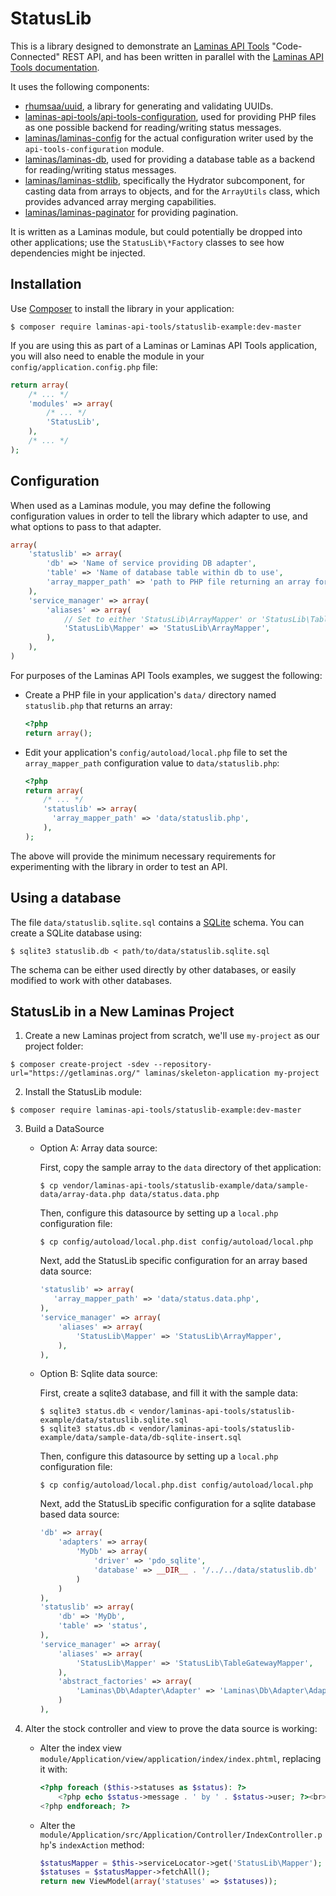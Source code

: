 StatusLib
=========

This is a library designed to demonstrate an [Laminas API Tools](https://api-tools.getlaminas.org/) "Code-Connected"
REST API, and has been written in parallel with the [Laminas API Tools documentation](https://github.com/laminas-api-tools/api-tools-documentation).

It uses the following components:

- [rhumsaa/uuid](https://github.com/ramsey/uuid), a library for generating and validating UUIDs.
- [laminas-api-tools/api-tools-configuration](https://github.com/laminas-api-tools/api-tools-configuration), used for providing PHP
  files as one possible backend for reading/writing status messages.
- [laminas/laminas-config](https://getlaminas.org/) for the actual configuration writer used
  by the `api-tools-configuration` module.
- [laminas/laminas-db](https://getlaminas.org/), used for providing a database table as a
  backend for reading/writing status messages.
- [laminas/laminas-stdlib](https://getlaminas.org/), specifically the Hydrator subcomponent,
  for casting data from arrays to objects, and for the `ArrayUtils` class, which provides advanced
  array merging capabilities.
- [laminas/laminas-paginator](https://getlaminas.org/) for providing pagination.

It is written as a Laminas module, but could potentially be dropped into other
applications; use the `StatusLib\*Factory` classes to see how dependencies might be injected.

Installation
------------

Use [Composer](https://getcomposer.org/) to install the library in your application:

```console
$ composer require laminas-api-tools/statuslib-example:dev-master
```

If you are using this as part of a Laminas or Laminas API Tools application, you will also need to
enable the module in your `config/application.config.php` file:

```php
return array(
    /* ... */
    'modules' => array(
        /* ... */
        'StatusLib',
    ),
    /* ... */
);
```

Configuration
-------------

When used as a Laminas module, you may define the following configuration values in order
to tell the library which adapter to use, and what options to pass to that adapter.

```php
array(
    'statuslib' => array(
        'db' => 'Name of service providing DB adapter',
        'table' => 'Name of database table within db to use',
        'array_mapper_path' => 'path to PHP file returning an array for use with ArrayMapper',
    ),
    'service_manager' => array(
        'aliases' => array(
            // Set to either 'StatusLib\ArrayMapper' or 'StatusLib\TableGatewayMapper'
            'StatusLib\Mapper' => 'StatusLib\ArrayMapper',
        ),
    ),
)
```

For purposes of the Laminas API Tools examples, we suggest the following:

- Create a PHP file in your application's `data/` directory named `statuslib.php` that returns an
  array:

  ```php
  <?php
  return array();
  ```

- Edit your application's `config/autoload/local.php` file to set the `array_mapper_path`
  configuration value to `data/statuslib.php`:

  ```php
  <?php
  return array(
      /* ... */
      'statuslib' => array(
        'array_mapper_path' => 'data/statuslib.php',
      ),
  );
  ```

The above will provide the minimum necessary requirements for experimenting with the library in
order to test an API.

Using a database
----------------

The file `data/statuslib.sqlite.sql` contains a [SQLite](https://www.sqlite.org/) schema. You can
create a SQLite database using:

```console
$ sqlite3 statuslib.db < path/to/data/statuslib.sqlite.sql
```

The schema can be either used directly by other databases, or easily modified to work with other
databases.


StatusLib in a New Laminas Project
------------------------------

1. Create a new Laminas project from scratch, we'll use `my-project` as our project folder:

  ```console
  $ composer create-project -sdev --repository-url="https://getlaminas.org/" laminas/skeleton-application my-project
  ```

2. Install the StatusLib module:

  ```console
  $ composer require laminas-api-tools/statuslib-example:dev-master
  ```

3. Build a DataSource

    - Option A: Array data source:

      First, copy the sample array to the `data` directory of thet application:

      ```console
      $ cp vendor/laminas-api-tools/statuslib-example/data/sample-data/array-data.php data/status.data.php
      ```

      Then, configure this datasource by setting up a `local.php` configuration file:

      ```console
      $ cp config/autoload/local.php.dist config/autoload/local.php
      ```

      Next, add the StatusLib specific configuration for an array based data source:

      ```php
      'statuslib' => array(
         'array_mapper_path' => 'data/status.data.php',
      ),
      'service_manager' => array(
          'aliases' => array(
              'StatusLib\Mapper' => 'StatusLib\ArrayMapper',
          ),
      ),
      ```

    - Option B: Sqlite data source:

      First, create a sqlite3 database, and fill it with the sample data:

      ```console
      $ sqlite3 status.db < vendor/laminas-api-tools/statuslib-example/data/statuslib.sqlite.sql
      $ sqlite3 status.db < vendor/laminas-api-tools/statuslib-example/data/sample-data/db-sqlite-insert.sql
      ```
  
      Then, configure this datasource by setting up a `local.php` configuration file:

      ```console
      $ cp config/autoload/local.php.dist config/autoload/local.php
      ```

      Next, add the StatusLib specific configuration for a sqlite database based data source:

      ```php
      'db' => array(
          'adapters' => array(
              'MyDb' => array(
                  'driver' => 'pdo_sqlite',
                  'database' => __DIR__ . '/../../data/statuslib.db'
              )
          )
      ),
      'statuslib' => array(
          'db' => 'MyDb',
          'table' => 'status',
      ),
      'service_manager' => array(
          'aliases' => array(
              'StatusLib\Mapper' => 'StatusLib\TableGatewayMapper',
          ),
          'abstract_factories' => array(
              'Laminas\Db\Adapter\Adapter' => 'Laminas\Db\Adapter\AdapterAbstractServiceFactory',
          )
      ),
      ```

4. Alter the stock controller and view to prove the data source is working:

    - Alter the index view `module/Application/view/application/index/index.phtml`, replacing it with:

      ```php
      <?php foreach ($this->statuses as $status): ?>
          <?php echo $status->message . ' by ' . $status->user; ?><br>
      <?php endforeach; ?>
      ```

    - Alter the `module/Application/src/Application/Controller/IndexController.php`'s `indexAction` method:

      ```php
      $statusMapper = $this->serviceLocator->get('StatusLib\Mapper');
      $statuses = $statusMapper->fetchAll();
      return new ViewModel(array('statuses' => $statuses));
      ```

